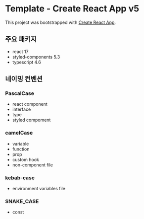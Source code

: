 # Template - Create React App v5

This project was bootstrapped with [Create React App](https://github.com/facebook/create-react-app).

## 주요 패키지

- react 17
- styled-components 5.3
- typescript 4.6

## 네이밍 컨벤션

### PascalCase

- react component
- interface
- type
- styled compoment

### camelCase

- variable
- function
- prop
- custom hook
- non-component file

### kebab-case

- environment variables file

### SNAKE_CASE

- const
